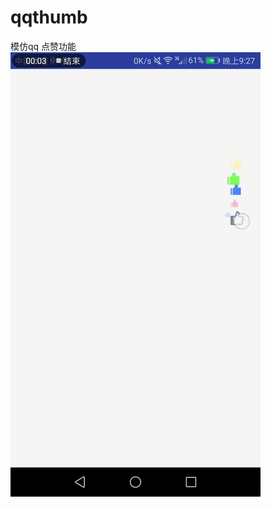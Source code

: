 # qqthumb
模仿qq 点赞功能
![image](https://github.com/XIAIBIANCHENG/qqthumb/blob/master/thumbsup/screenhot/demo.gif)
